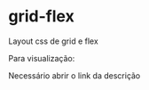 # grid-flex
Layout css de grid e flex

<p>Para visualização:</p>
Necessário abrir o link da descrição
